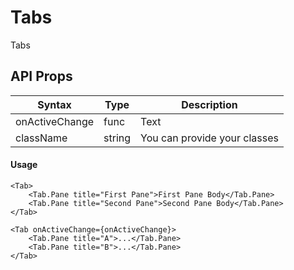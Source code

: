 # Tabs

Tabs

## API Props

| Syntax         | Type   | Description                  |
| -------------- | ------ | ---------------------------- |
| onActiveChange | func   | Text                         |
| className      | string | You can provide your classes |

#### Usage

```tsx
<Tab>
	<Tab.Pane title="First Pane">First Pane Body</Tab.Pane>
	<Tab.Pane title="Second Pane">Second Pane Body</Tab.Pane>
</Tab>
```

```tsx
<Tab onActiveChange={onActiveChange}>
	<Tab.Pane title="A">...</Tab.Pane>
	<Tab.Pane title="B">...</Tab.Pane>
</Tab>
```
